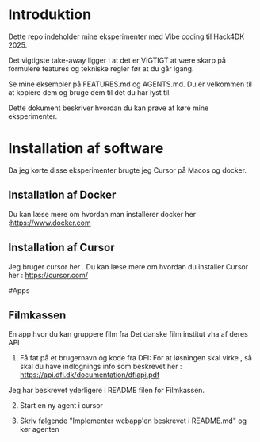 
# Introduktion

Dette repo indeholder mine eksperimenter med Vibe coding til Hack4DK 2025.

Det vigtigste take-away ligger i at det er VIGTIGT at være skarp på formulere features og tekniske regler før at du går igang.

Se mine eksempler på FEATURES.md og AGENTS.md. Du er velkommen til at kopiere dem og bruge dem til det du har lyst til.

Dette dokument beskriver hvordan du kan prøve at køre mine eksperimenter. 


# Installation af software

Da jeg kørte disse eksperimenter brugte jeg Cursor på Macos og docker. 


## Installation af Docker
Du kan læse mere om hvordan man installerer docker her :https://www.docker.com

## Installation af Cursor 
Jeg bruger cursor her . Du kan læse mere om hvordan du installer  Cursor her : https://cursor.com/


#Apps

## Filmkassen

En app hvor du kan gruppere film fra Det danske film institut vha af deres API

1) Få fat på et brugernavn og kode fra DFI:
For at løsningen skal virke , så skal du have indlognings info som beskrevet her : https://api.dfi.dk/documentation/dfiapi.pdf

Jeg har beskrevet yderligere i README filen for Filmkassen.

2) Start en ny agent i cursor

3) Skriv følgende "Implementer webapp'en beskrevet i README.md" og kør agenten


